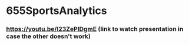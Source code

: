 # 655SportsAnalytics
### https://youtu.be/l23ZePIDgmE (link to watch presentation in case the other doesn't work)

